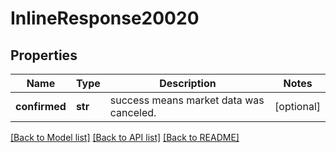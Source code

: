 # InlineResponse20020

## Properties
Name | Type | Description | Notes
------------ | ------------- | ------------- | -------------
**confirmed** | **str** | success means market data was canceled. | [optional] 

[[Back to Model list]](../README.md#documentation-for-models) [[Back to API list]](../README.md#documentation-for-api-endpoints) [[Back to README]](../README.md)


